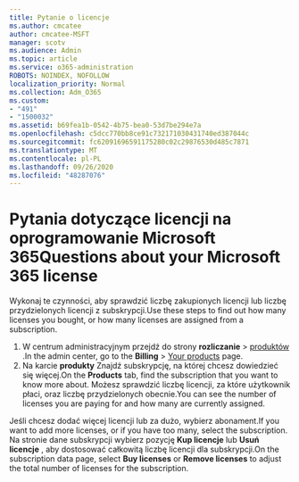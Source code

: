 ```yaml
---
title: Pytanie o licencje
ms.author: cmcatee
author: cmcatee-MSFT
manager: scotv
ms.audience: Admin
ms.topic: article
ms.service: o365-administration
ROBOTS: NOINDEX, NOFOLLOW
localization_priority: Normal
ms.collection: Adm_O365
ms.custom:
- "491"
- "1500032"
ms.assetid: b69fea1b-0542-4b75-bea0-53d7be294e7a
ms.openlocfilehash: c5dcc770bb8ce91c732171030431740ed387044c
ms.sourcegitcommit: fc62091696591175280c02c29876530d485c7871
ms.translationtype: MT
ms.contentlocale: pl-PL
ms.lasthandoff: 09/26/2020
ms.locfileid: "48287076"
---
```

# <a name="questions-about-your-microsoft-365-license"></a><span data-ttu-id="95134-102">Pytania dotyczące licencji na oprogramowanie Microsoft 365</span><span class="sxs-lookup"><span data-stu-id="95134-102">Questions about your Microsoft 365 license</span></span>

<span data-ttu-id="95134-103">Wykonaj te czynności, aby sprawdzić liczbę zakupionych licencji lub liczbę przydzielonych licencji z subskrypcji.</span><span class="sxs-lookup"><span data-stu-id="95134-103">Use these steps to find out how many licenses you bought, or how many licenses are assigned from a subscription.</span></span>
  
1. <span data-ttu-id="95134-104">W centrum administracyjnym przejdź do strony **rozliczanie** \> [produktów](https://go.microsoft.com/fwlink/p/?linkid=842054) .</span><span class="sxs-lookup"><span data-stu-id="95134-104">In the admin center, go to the **Billing** \> [Your products](https://go.microsoft.com/fwlink/p/?linkid=842054) page.</span></span>
2. <span data-ttu-id="95134-105">Na karcie **produkty** Znajdź subskrypcję, na której chcesz dowiedzieć się więcej.</span><span class="sxs-lookup"><span data-stu-id="95134-105">On the **Products** tab, find the subscription that you want to know more about.</span></span> <span data-ttu-id="95134-106">Możesz sprawdzić liczbę licencji, za które użytkownik płaci, oraz liczbę przydzielonych obecnie.</span><span class="sxs-lookup"><span data-stu-id="95134-106">You can see the number of licenses you are paying for and how many are currently assigned.</span></span>

<span data-ttu-id="95134-107">Jeśli chcesz dodać więcej licencji lub za dużo, wybierz abonament.</span><span class="sxs-lookup"><span data-stu-id="95134-107">If you want to add more licenses, or if you have too many, select the subscription.</span></span> <span data-ttu-id="95134-108">Na stronie dane subskrypcji wybierz pozycję **Kup licencje** lub **Usuń licencje** , aby dostosować całkowitą liczbę licencji dla subskrypcji.</span><span class="sxs-lookup"><span data-stu-id="95134-108">On the subscription data page, select **Buy licenses** or **Remove licenses** to adjust the total number of licenses for the subscription.</span></span>